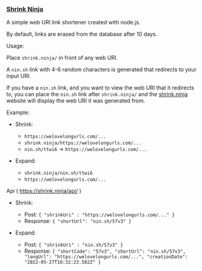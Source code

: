 ### [Shrink Ninja](https://shrink.ninja) ###

A simple web URI link shortener created with node.js.

By default, links are erased from the database after 10 days.

Usage:

Place `shrink.ninja/` in front of any web URI. 

A `nin.sh` link with 4-6 random characters is generated that redirects to your input URI.

If you have a `nin.sh` link, and you want to view the web URI that it redirects to,
you can place the `nin.sh` link after `shrink.ninja/` and the 
[shrink.ninja](https://shrink.ninja) website will display the web URI it was generated from.

Example:

 * Shrink:
   * `https://welovelongurls.com/...`
   * `shrink.ninja/https://welovelongurls.com/...`
   * `nin.sh/ttwi6` -> `https://welovelongurls.com/...`
   

 * Expand:
    * `shrink.ninja/nin.sh/ttwi6`
    * `https://welovelongurls.com/...`

Api ( https://shrink.ninja/api/ )

 * Shrink:
   * Post:      `{ "shrinkUri" : "https://welovelongurls.com/..." }`
   * Response:  `{ "shortUrl": "nin.sh/57v3" }`


 * Expand:
   * Post: `{ "shrinkUri" : "nin.sh/57v3" }`
   * Response: `{ "shortCode": "57v3", "shortUrl": "nin.sh/57v3",
                "longUrl": "https://welovelongurls.com/...",
                "creationDate": "2022-05-27T16:32:23.582Z" }`
